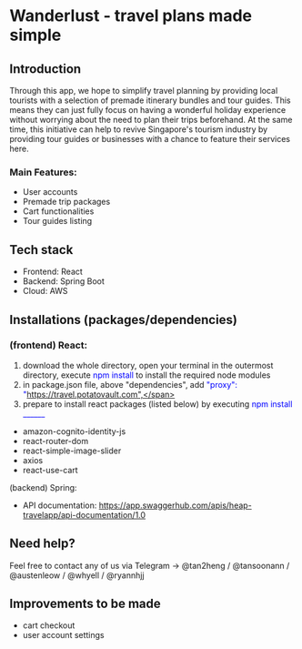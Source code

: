 # Wanderlust - travel plans made simple

## **Introduction**
Through this app, we hope to simplify travel planning by providing local tourists with a selection of premade itinerary bundles and tour guides. This means they can just fully focus on having a wonderful holiday experience without worrying about the need to plan their trips beforehand. At the same time, this initiative can help to revive Singapore's tourism industry by providing tour guides or businesses with a chance to feature their services here.

### Main Features:
- User accounts
- Premade trip packages
- Cart functionalities
- Tour guides listing

## Tech stack
- Frontend: React
- Backend: Spring Boot
- Cloud: AWS

## **Installations (packages/dependencies)**
### (frontend) React:
1. download the whole directory, open your terminal in the outermost directory, execute <span style="color:blue">npm install</span> to install the required node modules
2. in package.json file, above "dependencies", add <span style="color:blue">"proxy": "https://travel.potatovault.com",</span>
3. prepare to install react packages (listed below) by executing <span style="color:blue">npm install ______</span>
- amazon-cognito-identity-js
- react-router-dom
- react-simple-image-slider
- axios
- react-use-cart

(backend) Spring:
- API documentation: https://app.swaggerhub.com/apis/heap-travelapp/api-documentation/1.0

## **Need help?**
Feel free to contact any of us via Telegram -> @tan2heng / @tansoonann / @austenleow / @whyell / @ryannhjj

## **Improvements to be made**
- cart checkout
- user account settings
